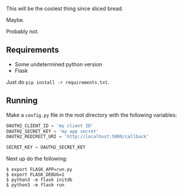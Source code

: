This will be the coolest thing since sliced bread.

Maybe.

Probably not.

## Requirements

- Some undetermined python version
- Flask

Just do `pip install -r requirements.txt`.

## Running

Make a `config.py` file in the root directory with the following variables:

```py
OAUTH2_CLIENT_ID = 'my client ID'
OAUTH2_SECRET_KEY = 'my app secret'
OAUTH2_REDIRECT_URI = 'http://localhost:5000/callback'

SECRET_KEY = OAUTH2_SECRET_KEY
```

Next up do the following:

```
$ export FLASK_APP=run.py
$ export FLASK_DEBUG=1
$ python3 -m flask initdb
$ python3 -m flask run
```
